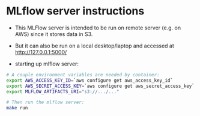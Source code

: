 # MLflow server instructions

* This MLFlow server is intended to be run on remote server (e.g. on AWS) since it stores data in S3.
* But it can also be run on a local desktop/laptop and accessed at http://127.0.0.1:5000/


* starting up mlflow server:
```bash
# A couple environment variables are needed by container:
export AWS_ACCESS_KEY_ID=`aws configure get aws_access_key_id`
export AWS_SECRET_ACCESS_KEY=`aws configure get aws_secret_access_key`
export MLFLOW_ARTIFACTS_URI="s3://.../..."

# Then run the mlflow server:
make run
```
